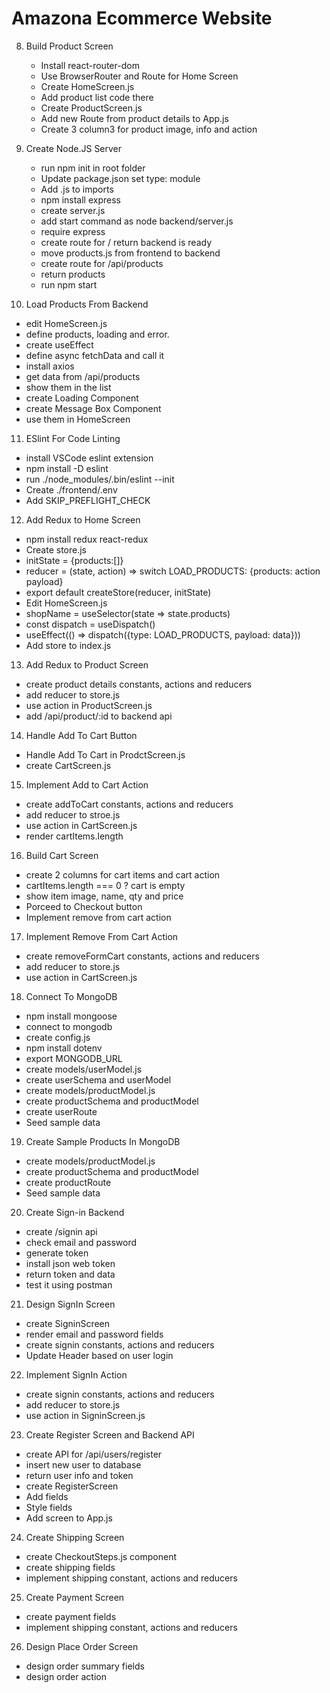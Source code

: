 # Amazona Ecommerce Website

8. Build Product Screen
   - Install react-router-dom
   - Use BrowserRouter and Route for Home Screen
   - Create HomeScreen.js
   - Add product list code there
   - Create ProductScreen.js
   - Add new Route from product details to App.js
   - Create 3 column3 for product image, info and action

9. Create Node.JS Server
   - run npm init in root folder
   - Update package.json set type: module
   - Add .js to imports
   - npm install express
   - create server.js
   - add start command as node backend/server.js
   - require express
   - create route for / return backend is ready
   - move products.js from frontend to backend
   - create route for /api/products
   - return products
   - run npm start

10. Load Products From Backend
   - edit HomeScreen.js
   - define products, loading and error.
   - create useEffect
   - define async fetchData and call it
   - install axios
   - get data from /api/products
   - show them in the list
   - create Loading Component
   - create Message Box Component
   - use them in HomeScreen

11. ESlint For Code Linting
   - install VSCode eslint extension
   - npm install -D eslint
   - run ./node_modules/.bin/eslint --init
   - Create ./frontend/.env
   - Add SKIP_PREFLIGHT_CHECK     

12. Add Redux to Home Screen
   - npm install redux react-redux
   - Create store.js
   - initState = {products:[]}
   - reducer = (state, action) => switch LOAD_PRODUCTS: {products: action payload}   
   - export default createStore(reducer, initState)
   - Edit HomeScreen.js
   - shopName = useSelector(state => state.products)
   - const dispatch = useDispatch()
   - useEffect(() => dispatch({type: LOAD_PRODUCTS, payload: data}))
   - Add store to index.js     

13. Add Redux to Product Screen
   - create product details constants, actions and reducers
   - add reducer to store.js
   - use action in ProductScreen.js
   - add /api/product/:id to backend api   

14. Handle Add To Cart Button
   - Handle Add To Cart in ProdctScreen.js
   - create CartScreen.js

15. Implement Add to Cart Action
   - create addToCart constants, actions and reducers
   - add reducer to stroe.js
   - use action in CartScreen.js
   - render cartItems.length

16. Build Cart Screen
   - create 2 columns for cart items and cart action
   - cartItems.length === 0 ? cart is empty
   - show item image, name, qty and price
   - Porceed to Checkout button
   - Implement remove from cart action

17. Implement Remove From Cart Action
   - create removeFormCart constants, actions and reducers
   - add reducer to store.js
   - use action in CartScreen.js

18. Connect To MongoDB
   - npm install mongoose
   - connect to mongodb
   - create config.js
   - npm install dotenv
   - export MONGODB_URL
   - create models/userModel.js
   - create userSchema and userModel
   - create models/productModel.js
   - create productSchema and productModel
   - create userRoute
   - Seed sample data
   
19. Create Sample Products In MongoDB
   - create models/productModel.js
   - create productSchema and productModel
   - create productRoute
   - Seed sample data

20. Create Sign-in Backend
   - create /signin api
   - check email and password
   - generate token
   - install json web token
   - return token and data
   - test it using postman

21. Design SignIn Screen
   - create SigninScreen
   - render email and password fields
   - create signin constants, actions and reducers
   - Update Header based on user login

22. Implement SignIn Action
   - create signin constants, actions and reducers
   - add reducer to store.js
   - use action in SigninScreen.js

23. Create Register Screen and Backend API
   - create API for /api/users/register
   - insert new user to database
   - return user info and token
   - create RegisterScreen
   - Add fields
   - Style fields
   - Add screen to App.js

24. Create Shipping Screen
   - create CheckoutSteps.js component
   - create shipping fields
   - implement shipping constant, actions and reducers

25. Create Payment Screen
   - create payment fields
   - implement shipping constant, actions and reducers

26. Design Place Order Screen
   - design order summary fields
   - design order action





















   

                         